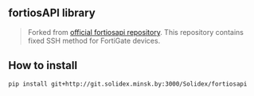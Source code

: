 ## fortiosAPI library

> Forked from [official fortiosapi repository](https://github.com/fortinet-solutions-cse/fortiosapi). This repository contains fixed SSH method for FortiGate devices. 

## How to install

```
pip install git+http://git.solidex.minsk.by:3000/Solidex/fortiosapi

```